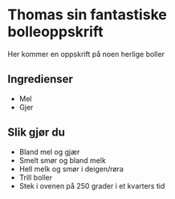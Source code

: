 # Thomas sin fantastiske bolleoppskrift

Her kommer en oppskrift på noen herlige boller

## Ingredienser

- Mel
- Gjer

## Slik gjør du

- Bland mel og gjær
- Smelt smør og bland melk
- Hell melk og smør i deigen/røra
- Trill boller
- Stek i ovenen på 250 grader i et kvarters tid

